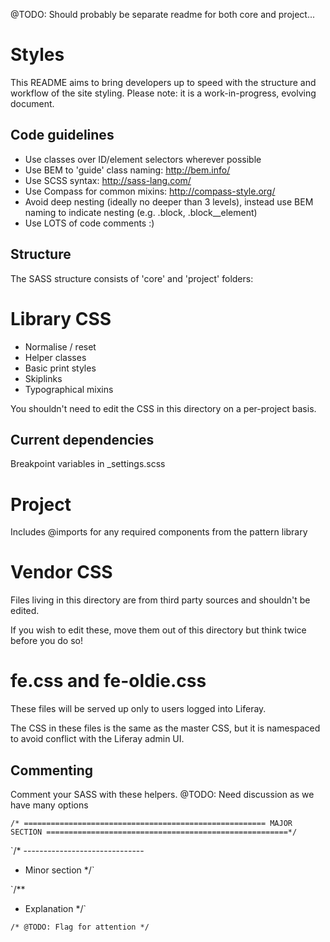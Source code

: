 @TODO: Should probably be separate readme for both core and project...

# Styles

This README aims to bring developers up to speed with the structure and workflow of the site styling. Please note: it is a work-in-progress, evolving document.

## Code guidelines

- Use classes over ID/element selectors wherever possible
- Use BEM to 'guide' class naming: http://bem.info/
- Use SCSS syntax: http://sass-lang.com/
- Use Compass for common mixins: http://compass-style.org/
- Avoid deep nesting (ideally no deeper than 3 levels), instead use BEM naming to indicate nesting (e.g. .block, .block__element)
- Use LOTS of code comments :)

## Structure

The SASS structure consists of 'core' and 'project' folders:

# Library CSS

 - Normalise / reset
 - Helper classes
 - Basic print styles
 - Skiplinks
 - Typographical mixins

You shouldn't need to edit the CSS in this directory on a per-project basis.

## Current dependencies

Breakpoint variables in _settings.scss


# Project

Includes @imports for any required components from the pattern library

# Vendor CSS

Files living in this directory are from third party sources and shouldn't be edited.

If you wish to edit these, move them out of this directory but think twice before you do so!

# fe.css and fe-oldie.css

These files will be served up only to users logged into Liferay. 

The CSS in these files is the same as the master CSS, but it is namespaced to avoid conflict with the Liferay admin UI. 


## Commenting

Comment your SASS with these helpers.
@TODO: Need discussion as we have many options

`/* ======================================================
   MAJOR SECTION
   ======================================================*/`

`/* ------------------------------
 * Minor section
 */`

`/**
 * Explanation
 */`

`/* @TODO: Flag for attention
*/`